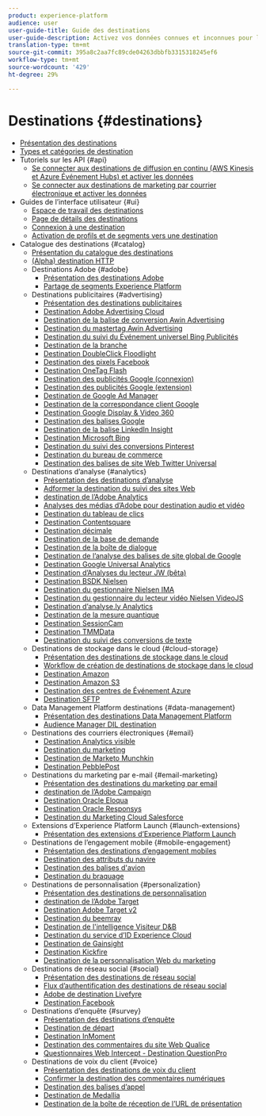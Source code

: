 ```yaml
---
product: experience-platform
audience: user
user-guide-title: Guide des destinations
user-guide-description: Activez vos données connues et inconnues pour les campagnes marketing par canal, les campagnes par courriel, les publicités ciblées et de nombreux autres cas d’utilisation.
translation-type: tm+mt
source-git-commit: 395a8c2aa7fc89cde04263dbbfb3315318245ef6
workflow-type: tm+mt
source-wordcount: '429'
ht-degree: 29%

---
```



# Destinations {#destinations}

* [Présentation des destinations](./home.md)
* [Types et catégories de destination](./destination-types.md)
* Tutoriels sur les API {#api}
   * [Se connecter aux destinations de diffusion en continu (AWS Kinesis et Azure Événement Hubs) et activer les données](./api/streaming-destinations.md)
   * [Se connecter aux destinations de marketing par courrier électronique et activer les données](./api/email-marketing.md)
* Guides de l’interface utilisateur {#ui}
   * [Espace de travail des destinations](./ui/destinations-workspace.md)
   * [Page de détails des destinations](./ui/destination-details-page.md)
   * [Connexion à une destination](./ui/connect-destination.md)
   * [Activation de profils et de segments vers une destination](./ui/activate-destinations.md)
* Catalogue des destinations {#catalog}
   * [Présentation du catalogue des destinations](./catalog/overview.md)
   * [ (Alpha) destination HTTP](./catalog/http-destination.md)
   * Destinations Adobe {#adobe}
      * [Présentation des destinations Adobe](./catalog/adobe/overview.md)
      * [Partage de segments Experience Platform](https://docs.adobe.com/help/en/audience-manager/user-guide/implementation-integration-guides/integration-experience-platform/aam-aep-audience-sharing.html)
   * Destinations publicitaires {#advertising}
      * [Présentation des destinations publicitaires](./catalog/advertising/overview.md)
      * [Destination Adobe Advertising Cloud](./catalog/advertising/adobe-advertising-cloud.md)
      * [Destination de la balise de conversion Awin Advertising](./catalog/advertising/awin-conversiontag.md)
      * [Destination du mastertag Awin Advertising](./catalog/advertising/awin-mastertag.md)
      * [Destination du suivi du Événement universel Bing Publicités](./catalog/advertising/bing-ads.md)
      * [Destination de la branche](./catalog/advertising/branch.md)
      * [Destination DoubleClick Floodlight](./catalog/advertising/doubleclick-floodlight.md)
      * [Destination des pixels Facebook](./catalog/advertising/facebook-pixel.md)
      * [Destination OneTag Flash](./catalog/advertising/flashtalking.md)
      * [Destination des publicités Google (connexion)](./catalog/advertising/google-ads-destination.md)
      * [Destination des publicités Google (extension)](./catalog/advertising/google-ads-extension.md)
      * [Destination de Google Ad Manager](./catalog/advertising/google-ad-manager.md)
      * [Destination de la correspondance client Google](./catalog/advertising/google-customer-match.md)
      * [Destination Google Display &amp; Video 360](./catalog/advertising/google-dv360.md)
      * [Destination des balises Google](./catalog/advertising/gtag-advertising.md)
      * [Destination de la balise LinkedIn Insight](./catalog/advertising/linkedin.md)
      * [Destination Microsoft Bing](./catalog/advertising/bing.md)
      * [Destination du suivi des conversions Pinterest](./catalog/advertising/pinterest.md)
      * [Destination du bureau de commerce](./catalog/advertising/tradedesk.md)
      * [Destination des balises de site Web Twitter Universal](./catalog/advertising/twitter-uwt.md)
   * Destinations d’analyse {#analytics}
      * [Présentation des destinations d’analyse](./catalog/analytics/overview.md)
      * [Adformer la destination du suivi des sites Web](./catalog/analytics/adform.md)
      * [destination de l’Adobe Analytics](./catalog/analytics/adobe-analytics.md)
      * [Analyses des médias d’Adobe pour destination audio et vidéo](./catalog/analytics/adobe-video-analytics.md)
      * [Destination du tableau de clics](./catalog/analytics/clicktale.md)
      * [Destination Contentsquare](./catalog/analytics/contentsquare.md)
      * [Destination décimale](./catalog/analytics/decibel.md)
      * [Destination de la base de demande](./catalog/analytics/demandbase.md)
      * [Destination de la boîte de dialogue](./catalog/analytics/dialogtech.md)
      * [Destination de l’analyse des balises de site global de Google](./catalog/analytics/gtag-analytics.md)
      * [Destination Google Universal Analytics](./catalog/analytics/google-universal-analytics.md)
      * [Destination d’Analyses du lecteur JW (bêta)](./catalog/analytics/jw-player-analytics.md)
      * [Destination BSDK Nielsen](./catalog/analytics/nielsen-bsdk.md)
      * [Destination du gestionnaire Nielsen IMA](./catalog/analytics/nielsen-ima.md)
      * [Destination du gestionnaire du lecteur vidéo Nielsen VideoJS](./catalog/analytics/nielsen-videojs.md)
      * [Destination d’analyse.ly Analytics](./catalog/analytics/parsely.md)
      * [Destination de la mesure quantique](./catalog/analytics/quantum-metric.md)
      * [Destination SessionCam](./catalog/analytics/sessioncam.md)
      * [Destination TMMData](./catalog/analytics/tmmdata.md)
      * [Destination du suivi des conversions de texte](./catalog/analytics/yext.md)
   * Destinations de stockage dans le cloud {#cloud-storage}
      * [Présentation des destinations de stockage dans le cloud](./catalog/cloud-storage/overview.md)
      * [Workflow de création de destinations de stockage dans le cloud](./catalog/cloud-storage/workflow.md)
      * [Destination Amazon](./catalog/cloud-storage/amazon-kinesis.md)
      * [Destination Amazon S3](./catalog/cloud-storage/amazon-s3.md)
      * [Destination des centres de Événement Azure](./catalog/cloud-storage/azure-event-hubs.md)
      * [Destination SFTP](./catalog/cloud-storage/sftp.md)
   * Data Management Platform destinations {#data-management}
      * [Présentation des destinations Data Management Platform](./catalog/data-management/overview.md)
      * [Audience Manager DIL destination](./catalog/data-management/aam-dil-extension.md)
   * Destinations des courriers électroniques {#email}
      * [Destination Analytics visible](./catalog/email/bizible.md)
      * [Destination du marketing](./catalog/email/marketo.md)
      * [Destination de Marketo Munchkin](./catalog/email/marketo-munchkin.md)
      * [Destination PebblePost](./catalog/email/pebblepost.md)
   * Destinations du marketing par e-mail {#email-marketing}
      * [Présentation des destinations du marketing par email](./catalog/email-marketing/overview.md)
      * [destination de l’Adobe Campaign](./catalog/email-marketing/adobe-campaign.md)
      * [Destination Oracle Eloqua](./catalog/email-marketing/oracle-eloqua.md)
      * [Destination Oracle Responsys](./catalog/email-marketing/oracle-responsys.md)
      * [Destination du Marketing Cloud Salesforce](./catalog/email-marketing/salesforce-marketing-cloud.md)
   * Extensions d’Experience Platform Launch {#launch-extensions}
      * [Présentation des extensions d’Experience Platform Launch](./catalog/launch-extensions/overview.md)
   * Destinations de l’engagement mobile {#mobile-engagement}
      * [Présentation des destinations d’engagement mobiles](./catalog/mobile-engagement/overview.md)
      * [Destination des attributs du navire](./catalog/mobile-engagement/airship-attributes.md)
      * [Destination des balises d&#39;avion](./catalog/mobile-engagement/airship-tags.md)
      * [Destination du braquage](./catalog/mobile-engagement/braze.md)
   * Destinations de personnalisation {#personalization}
      * [Présentation des destinations de personnalisation](./catalog/personalization/overview.md)
      * [destination de l’Adobe Target](./catalog/personalization/adobe-target.md)
      * [Destination Adobe Target v2](./catalog/personalization/adobe-target-v2.md)
      * [Destination du beemray](./catalog/personalization/beemray.md)
      * [Destination de l&#39;intelligence Visiteur D&amp;B](./catalog/personalization/dnb.md)
      * [Destination du service d’ID Experience Cloud](./catalog/personalization/adobe-ecid.md)
      * [Destination de Gainsight](./catalog/personalization/gainsight.md)
      * [Destination Kickfire](./catalog/personalization/kickfire.md)
      * [Destination de la personnalisation Web du marketing](./catalog/personalization/marketo-web-personalization.md)
   * Destinations de réseau social {#social}
      * [Présentation des destinations de réseau social](./catalog/social/overview.md)
      * [Flux d’authentification des destinations de réseau social](./catalog/social/workflow.md)
      * [Adobe de destination Livefyre](./catalog/social/adobe-livefyre.md)
      * [Destination Facebook](./catalog/social/facebook.md)
   * Destinations d’enquête {#survey}
      * [Présentation des destinations d’enquête](./catalog/survey/overview.md)
      * [Destination de départ](./catalog/survey/foresee.md)
      * [Destination InMoment](./catalog/survey/inmoment.md)
      * [Destination des commentaires du site Web Qualice](./catalog/survey/qualtrics.md)
      * [Questionnaires Web Intercept - Destination QuestionPro](./catalog/survey/web-intercept-surveys.md)
   * Destinations de voix du client {#voice}
      * [Présentation des destinations de voix du client](./catalog/voice/overview.md)
      * [Confirmer la destination des commentaires numériques](./catalog/voice/confirmit-digital-feedback.md)
      * [Destination des balises d’appel](./catalog/voice/invoca.md)
      * [Destination de Medallia](./catalog/voice/medallia.md)
      * [Destination de la boîte de réception de l’URL de présentation](./catalog/voice/talkurl.md)